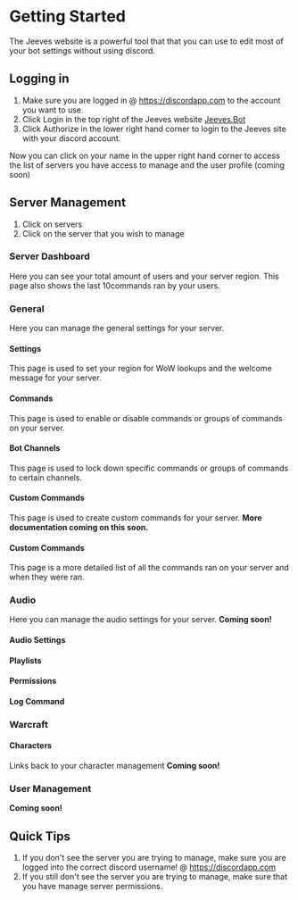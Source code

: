 # Getting Started

The Jeeves website is a powerful tool that that you can use to edit most of your bot settings without using discord.

## Logging in
1. Make sure you are logged in @ https://discordapp.com to the account you want to use
2. Click Login in the top right of the Jeeves website [Jeeves.Bot](https://jeeves.bot/)
3. Click Authorize in the lower right hand corner to login to the Jeeves site with your discord account.

Now you can click on your name in the upper right hand corner to access the list of servers you have access to manage and the user profile (coming soon)

## Server Management
1. Click on servers
2. Click on the server that you wish to manage

### Server Dashboard
Here you can see your total amount of users and your server region. This page also shows the last 10commands ran by your users.

### General
Here you can manage the general settings for your server.

#### Settings
This page is used to set your region for WoW lookups and the welcome message for your server.

#### Commands
This page is used to enable or disable commands or groups of commands on your server.

#### Bot Channels
This page is used to lock down specific commands or groups of commands to certain channels.

#### Custom Commands
This page is used to create custom commands for your server. **More documentation coming on this soon.**

#### Custom Commands
This page is a more detailed list of all the commands ran on your server and when they were ran.

### Audio
Here you can manage the audio settings for your server. **Coming soon!**

#### Audio Settings

#### Playlists

#### Permissions

#### Log Command

### Warcraft

#### Characters
Links back to your character management **Coming soon!**


### User Management
**Coming soon!**

## Quick Tips

1. If you don't see the server you are trying to manage, make sure you are logged into the correct discord username! @ https://discordapp.com
2. If you still don't see the server you are trying to manage, make sure that you have manage server permissions.
